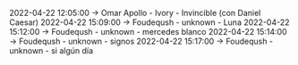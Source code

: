 2022-04-22 12:05:00 -> Omar Apollo - Ivory - Invincible (con Daniel Caesar)
2022-04-22 15:09:00 -> Foudeqush - unknown - Luna
2022-04-22 15:12:00 -> Foudeqush - unknown - mercedes blanco
2022-04-22 15:14:00 -> Foudeqush - unknown - signos
2022-04-22 15:17:00 -> Foudeqush - unknown - si algún día

